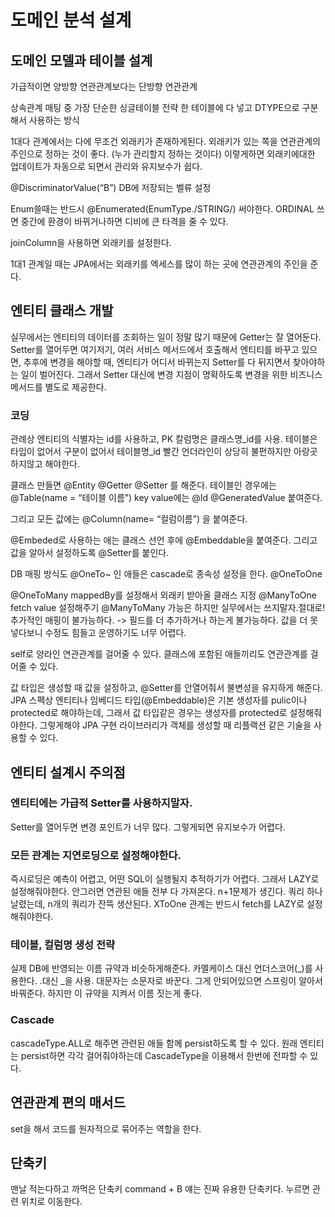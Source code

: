 # 도메인 분석 설계
## 도메인 모델과 테이블 설계
가급적이면 양방향 연관관계보다는 단방향 연관관계

상속관계 매팅 중 가장 단순한 
싱글테이블 전략
한 테이블에 다 넣고 DTYPE으로 구분해서 사용하는 방식

1대다 관계에서는 다에 무조건 외래키가 존재하게된다.
외래키가 있는 쪽을 연관관계의 주인으로 정하는 것이 좋다.
(누가 관리할지 정하는 것이다)
이렇게하면 외래키에대한 업데이트가 자동으로 되면서 관리와 유지보수가 쉽다.


@DiscriminatorValue(“B”)
DB에 저장되는 벨류 설정

Enum쓸때는 반드시
@Enumerated(EnumType./STRING/) 써야한다.
ORDINAL 쓰면 중간에 환경이 바뀌거나하면 디비에 큰 타격을 줄 수 있다.

joinColumn을 사용하면 외래키를 설정한다.

1대1 관계일 때는 JPA에서는 외래키를 엑세스를 많이 하는 
곳에 연관관계의 주인을 준다.


## 엔티티 클래스 개발 
실무에서는 엔티티의 데이터를 조회하는 일이 정말 많기 때문에  Getter는 잘 열어둔다.
Setter를 열어두면 여기저기, 여러 서비스 메서드에서 호출해서 엔티티를 바꾸고 있으면, 추후에 변경을 해야할 때, 엔티티가 어디서 바뀌는지 Setter를 다 뒤지면서 찾아야하는 일이 벌어진다. 그래서 Setter 대신에 변경 지점이 명확하도록 변경을 위한 비즈니스 메서드를 별도로 제공한다.


### 코딩

관례상 엔티티의 식별자는 id를 사용하고, PK 칼럼명은 클래스명_id를 사용. 테이블은 타입이 없어서 구분이 없어서 테이블명_id
빨간 언더라인이 상당히 불편하지만 아랑곳하지않고 해야한다. 

클래스 만들면
@Entity
@Getter @Setter
를 해준다.
테이블인 경우에는 @Table(name = “테이블 이름”)
key value에는
@Id @GeneratedValue
붙여준다.

그리고 모든 값에는 
@Column(name= “컬럼이름”) 을 붙여준다.

@Embeded로 사용하는 애는
클래스 선언 후에 @Embeddable을 붙여준다. 그리고 값을 알아서 설정하도록 @Setter를 붙인다.

DB 매핑 방식도
@OneTo~ 인 애들은 cascade로 종속성 설정을 한다.
@OneToOne

@OneToMany
mappedBy를 설정해서 외래키 받아올 클래스 지정
@ManyToOne
fetch value 설정해주기
@ManyToMany
가능은 하지만 실무에서는 쓰지말자.절대로!
추가적인 매핑이 불가능하다. -> 필드를 더 추가하거나 하는게 불가능하다. 값을 더 못넣다보니 수정도 힘들고 운영하기도 너무 어렵다.

self로 양라인 연관관계를 걸어줄 수 있다.
클래스에 포함된 애들끼리도 연관관계를 걸어줄 수 있다.

값 타입은 생성할 때 값을 설정하고, @Setter를 안열어줘서 불변성을 유지하게 해준다.
JPA 스펙상 엔티티나 임베디드 타입(@Embeddable)은 기본 생성자를 pulic이나 protected로 해야하는데, 그래서 값 타입같은 경우는 생성자를 protected로 설정해줘야한다. 그렇게해야 JPA 구현 라이브러리가 객체를 생성할 때 리플랙션 같은 기술을 사용할 수 있다.

## 엔티티 설계시 주의점
### 엔티티에는 가급적 Setter를 사용하지말자. 
Setter를 열어두면 변경 포인트가 너무 많다. 그렇게되면 유지보수가 어렵다.

### 모든 관계는 지연로딩으로 설정해야한다.
즉시로딩은 예측이 어렵고, 어떤 SQL이 실행될지 추적하기가 어렵다.
그래서 LAZY로 설정해줘야한다. 안그러면 연관된 애들 전부 다 가져온다. n+1문제가 생긴다. 쿼리 하나 날렸는데, n개의 쿼리가 잔뜩 생산된다. 
XToOne 관계는 반드시 fetch를 LAZY로 설정해줘야한다.

### 테이블, 컬럼명 생성 전략
실제 DB에 반영되는 이름 규약과 비슷하게해준다.
카멜케이스 대신 언더스코어(_)를 사용한다.
.대신 _을 사용.
대문자는 소문자로 바꾼다.
그게 안되어있으면 스프링이 알아서 바꿔준다. 하지만 이 규약을 지켜서 이름 짓는게 좋다.

### Cascade
cascadeType.ALL로 해주면 관련된 애들 함께 persist하도록 할 수 있다.
원래 엔티티는 persist하면 각각 걸어줘야하는데 CascadeType을 이용해서 한번에 전파할 수 있다.

## 연관관계 편의 매서드
set을 해서 코드를 원자적으로 묶어주는 역할을 한다. 

## 단축키
맨날 적는다하고 까먹은 단축키 command + B
얘는 진짜 유용한 단축키다. 누르면 관련 위치로 이동한다.
